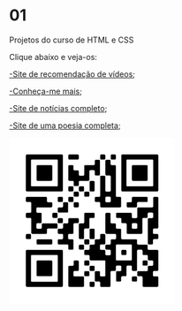 # 01
Projetos do curso de HTML e CSS

Clique abaixo e veja-os:
<p></p>
<a href="https://marciojorgemelo.github.io/01/sitedevideos/index.html">-Site de recomendação de vídeos</a>;
<p></p>
<a href="https://marciojorgemelo.github.io/01/redes-sociais/index.html">-Conheça-me mais</a>;
<p></p>
<a href="https://marciojorgemelo.github.io/01/site-android/index.html">-Site de notícias completo</a>;
<p></p>
<a href="https://marciojorgemelo.github.io/01/cordel-moderno/index.html">-Site de uma poesia completa</a>;
<p></p>
<img src="frame.png" alt="QRcodedoportfólio"></img>
 

